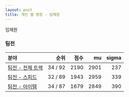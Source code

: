 ```yaml
---
layout: post
title: 개인 별 랭킹 - 임재원
---
```


임재원


### 팀전

| 분야 | 순위 | 점수 | mu | sigma |
|:---|---:|---:|---:|---:|
| [팀전 - 전체 트랙](../team-full) | 34 / 92 | 2190 | 2901 | 237 |
| [팀전 - 스피드](../team-speed) | 32 / 89 | 1943 | 2959 | 339 |
| [팀전 - 아이템](../team-item) | 34 / 87 | 1679 | 2849 | 390 |
